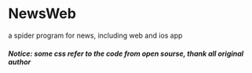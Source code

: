 # NewsWeb
a spider program for news, including web and ios app
<h5>Notice: some css refer to the code from open sourse, thank all original author</h5>
